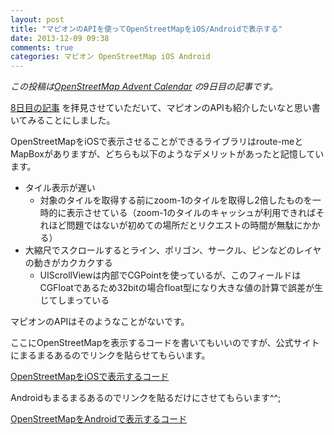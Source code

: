 ```yaml
---
layout: post
title: "マピオンのAPIを使ってOpenStreetMapをiOS/Androidで表示する"
date: 2013-12-09 09:38
comments: true
categories: マピオン OpenStreetMap iOS Android
---
```


*この投稿は[OpenStreetMap Advent Calendar](http://qiita.com/advent-calendar/2013/osm) の9日目の記事です。*

[8日目の記事](http://qiita.com/hal_sk/items/e0b3ca53303976bc0235) を拝見させていただいて、マピオンのAPIも紹介したいなと思い書いてみることにしました。

OpenStreetMapをiOSで表示させることができるライブラリはroute-meとMapBoxがありますが、どちらも以下のようなデメリットがあったと記憶しています。

- タイル表示が遅い
  - 対象のタイルを取得する前にzoom-1のタイルを取得し2倍したものを一時的に表示させている（zoom-1のタイルのキャッシュが利用できればそれほど問題ではないが初めての場所だとリクエストの時間が無駄にかかる）
- 大縮尺でスクロールするとライン、ポリゴン、サークル、ピンなどのレイヤの動きがカクカクする
  - UIScrollViewは内部でCGPointを使っているが、このフィールドはCGFloatであるため32bitの場合float型になり大きな値の計算で誤差が生じてしまっている

マピオンのAPIはそのようなことがないです。

ここにOpenStreetMapを表示するコードを書いてもいいのですが、公式サイトにまるまるあるのでリンクを貼らせてもらいます。

[OpenStreetMapをiOSで表示するコード](http://mapion.github.io/MapionMaps-for-iOS-Sample/document.html#orgmap)

Androidもまるまるあるのでリンクを貼るだけにさせてもらいます^^;

[OpenStreetMapをAndroidで表示するコード](http://mapion.github.io/MapionMaps-for-Android-Sample/document.html#osm)